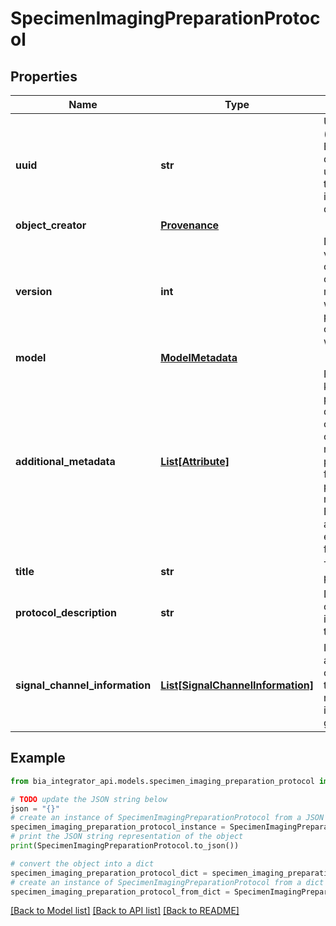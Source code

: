 # SpecimenImagingPreparationProtocol


## Properties

Name | Type | Description | Notes
------------ | ------------- | ------------- | -------------
**uuid** | **str** | Unique ID (across the BIA database) used to refer to and identify a document. | 
**object_creator** | [**Provenance**](Provenance.md) |  | 
**version** | **int** | Document version. This can&#39;t be optional to make sure we never persist objects without it | 
**model** | [**ModelMetadata**](ModelMetadata.md) |  | [optional] 
**additional_metadata** | [**List[Attribute]**](Attribute.md) | Freeform key-value pairs that don&#39;t otherwise fit our data model, potentially from user provided metadata, BIA curation, and experimental fields. | [optional] 
**title** | **str** | The title of a protocol. | 
**protocol_description** | **str** | Description of actions involved in the process. | 
**signal_channel_information** | [**List[SignalChannelInformation]**](SignalChannelInformation.md) | Information about how channels in the image relate to image signal generation. | [optional] 

## Example

```python
from bia_integrator_api.models.specimen_imaging_preparation_protocol import SpecimenImagingPreparationProtocol

# TODO update the JSON string below
json = "{}"
# create an instance of SpecimenImagingPreparationProtocol from a JSON string
specimen_imaging_preparation_protocol_instance = SpecimenImagingPreparationProtocol.from_json(json)
# print the JSON string representation of the object
print(SpecimenImagingPreparationProtocol.to_json())

# convert the object into a dict
specimen_imaging_preparation_protocol_dict = specimen_imaging_preparation_protocol_instance.to_dict()
# create an instance of SpecimenImagingPreparationProtocol from a dict
specimen_imaging_preparation_protocol_from_dict = SpecimenImagingPreparationProtocol.from_dict(specimen_imaging_preparation_protocol_dict)
```
[[Back to Model list]](../README.md#documentation-for-models) [[Back to API list]](../README.md#documentation-for-api-endpoints) [[Back to README]](../README.md)


